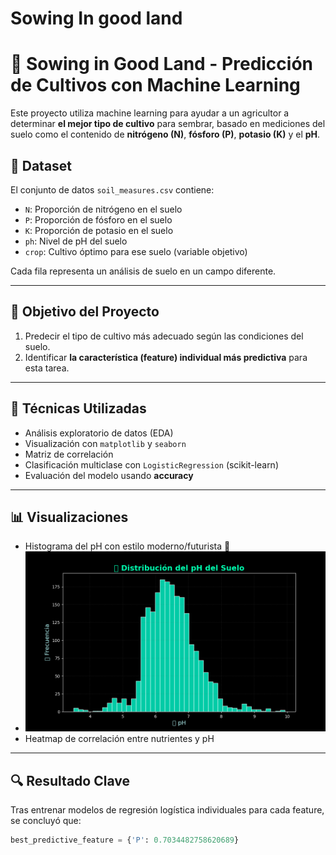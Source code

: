 # Sowing In good land
# 🌱 Sowing in Good Land - Predicción de Cultivos con Machine Learning

Este proyecto utiliza machine learning para ayudar a un agricultor a determinar **el mejor tipo de cultivo** para sembrar, basado en mediciones del suelo como el contenido de **nitrógeno (N)**, **fósforo (P)**, **potasio (K)** y el **pH**.

## 📂 Dataset

El conjunto de datos `soil_measures.csv` contiene:

- `N`: Proporción de nitrógeno en el suelo
- `P`: Proporción de fósforo en el suelo
- `K`: Proporción de potasio en el suelo
- `ph`: Nivel de pH del suelo
- `crop`: Cultivo óptimo para ese suelo (variable objetivo)

Cada fila representa un análisis de suelo en un campo diferente.

---

## 🎯 Objetivo del Proyecto

1. Predecir el tipo de cultivo más adecuado según las condiciones del suelo.
2. Identificar **la característica (feature) individual más predictiva** para esta tarea.

---

## 🧠 Técnicas Utilizadas

- Análisis exploratorio de datos (EDA)
- Visualización con `matplotlib` y `seaborn`
- Matriz de correlación
- Clasificación multiclase con `LogisticRegression` (scikit-learn)
- Evaluación del modelo usando **accuracy**

---

## 📊 Visualizaciones

- Histograma del pH con estilo moderno/futurista 🌌
- ![](Figure_1.png)
- Heatmap de correlación entre nutrientes y pH

---

## 🔍 Resultado Clave

Tras entrenar modelos de regresión logística individuales para cada feature, se concluyó que:

```python
best_predictive_feature = {'P': 0.7034482758620689}

